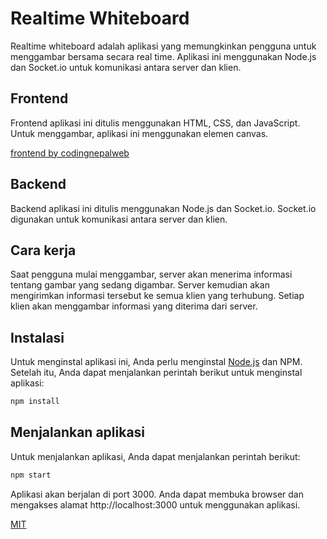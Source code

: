 # Realtime Whiteboard

Realtime whiteboard adalah aplikasi yang memungkinkan pengguna untuk menggambar bersama secara real time. Aplikasi ini menggunakan Node.js dan Socket.io untuk komunikasi antara server dan klien.

## Frontend

Frontend aplikasi ini ditulis menggunakan HTML, CSS, dan JavaScript. Untuk menggambar, aplikasi ini menggunakan elemen canvas.

[frontend by codingnepalweb](https://www.codingnepalweb.com/build-drawing-app-html-canvas-javascript/)

## Backend

Backend aplikasi ini ditulis menggunakan Node.js dan Socket.io. Socket.io digunakan untuk komunikasi antara server dan klien.

## Cara kerja

Saat pengguna mulai menggambar, server akan menerima informasi tentang gambar yang sedang digambar. Server kemudian akan mengirimkan informasi tersebut ke semua klien yang terhubung. Setiap klien akan menggambar informasi yang diterima dari server.

## Instalasi

Untuk menginstal aplikasi ini, Anda perlu menginstal [Node.js](https://nodejs.org/en) dan NPM. Setelah itu, Anda dapat menjalankan perintah berikut untuk menginstal aplikasi:
```bash
npm install
```

## Menjalankan aplikasi

Untuk menjalankan aplikasi, Anda dapat menjalankan perintah berikut:

```bash
npm start
```
Aplikasi akan berjalan di port 3000. Anda dapat membuka browser dan mengakses alamat http://localhost:3000 untuk menggunakan aplikasi.

[MIT](https://github.com/ahmadzip/realtime-whiteboard/blob/main/LICENSE)
